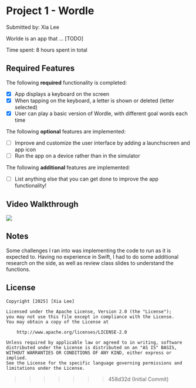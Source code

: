 
# Project 1 - Wordle

Submitted by: Xia Lee

Worlde is an app that ... [TODO] 

Time spent: 8 hours spent in total

## Required Features

The following **required** functionality is completed:

- [x] App displays a keyboard on the screen
- [x] When tapping on the keyboard, a letter is shown or deleted (letter selected)
- [x] User can play a basic version of Wordle, with different goal words each time

The following **optional** features are implemented:

- [ ] Improve and customize the user interface by adding a launchscreen and app icon
- [ ] Run the app on a device rather than in the simulator

The following **additional** features are implemented:

- [ ] List anything else that you can get done to improve the app functionality!

## Video Walkthrough
<div>
    <a href="https://www.loom.com/share/179e5d0310f04515a50f003e08694856">
    </a>
    <a href="https://www.loom.com/share/179e5d0310f04515a50f003e08694856">
      <img style="max-width:300px;" src="https://cdn.loom.com/sessions/thumbnails/179e5d0310f04515a50f003e08694856-5ef8811f7eac0a1a-full-play.gif">
    </a>
  </div>

## Notes

Some challenges I ran into was implementing the code to run as it is expected to. Having no experience in Swift, I had to do some additional research on the side, as well as review class slides to understand the functions.

## License

    Copyright [2025] [Xia Lee]

    Licensed under the Apache License, Version 2.0 (the "License");
    you may not use this file except in compliance with the License.
    You may obtain a copy of the License at

        http://www.apache.org/licenses/LICENSE-2.0

    Unless required by applicable law or agreed to in writing, software
    distributed under the License is distributed on an "AS IS" BASIS,
    WITHOUT WARRANTIES OR CONDITIONS OF ANY KIND, either express or implied.
    See the License for the specific language governing permissions and
    limitations under the License.
>>>>>>> 458d32d (Initial Commit)
